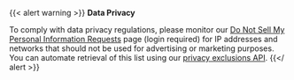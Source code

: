 {{< alert warning >}} **Data Privacy**

To comply with data privacy regulations, please monitor our
[Do Not Sell My Personal Information Requests](https://www.maxmind.com/en/accounts/current/do-not-sell-requests)
page (login required) for IP addresses and networks that should not be used for
advertising or marketing purposes. You can automate retrieval of this list using
our [privacy exclusions API](/geoip/privacy-exclusions-api). {{</ alert >}}
